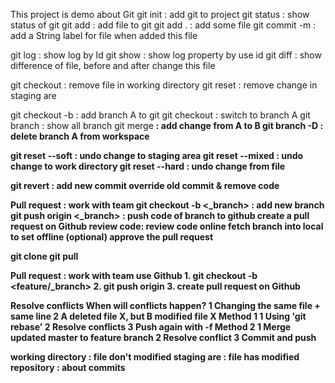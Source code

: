 This project is demo about Git
git init : add git to project
git status : show status of git
git add : add file to git
    git add . : add some file
git commit -m <String> : add a String label for file when added this file

git log : show log by Id
git show : show log property by use id
git diff : show difference of file, before and after change this file

git checkout : remove file in working directory
git reset : remove change in staging are

git checkout -b <A> : add branch A to git
git checkout <A> : switch to branch A
git branch : show all branch
git merge <B> : add change from A to B
git branch -D <A> : delete branch A from workspace

git reset --soft : undo change to staging area
git reset --mixed : undo change to work directory
git reset --hard : undo change from file

git revert : add new commit override old commit & remove code


Pull request : work with team
    git checkout -b <_branch> : add new branch
    git push origin <_branch> : push code of branch to github
    create a pull request on Github
    review code:
        review code online
        fetch branch into local to set offline (optional)
        approve the pull request

git clone
git pull

Pull request : work with team use Github
    1. git checkout -b <feature/_branch>
    2. git push origin <branch>
    3. create pull request on Github
   

Resolve conflicts
When will conflicts happen?
    1 Changing the same file + same line
    2 A deleted file X, but B modified file X
Method 1
    1 Using 'git rebase'
    2 Resolve conflicts 
    3 Push again with -f
Method 2
    1 Merge updated master to feature branch
    2 Resolve conflict
    3 Commit and push
<!-- -------- -->
working directory : file don't  modified
staging are : file has modified
repository : about commits
